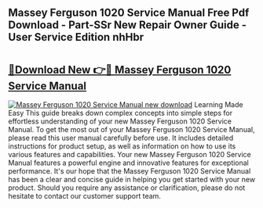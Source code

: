 ## Massey Ferguson 1020 Service Manual Free Pdf Download - Part-SSr New Repair Owner Guide - User Service Edition nhHbr

# <h2><a href="http://bc94849.oget.top/?id=Massey+Ferguson+1020+Service+Manual">🔗Download New 👉🔴 Massey Ferguson 1020 Service Manual</a></h2>

[![Massey Ferguson 1020 Service Manual new download](https://i.imgur.com/5g1atiW.png)](http://bc94849.oget.top/?id=Massey+Ferguson+1020+Service+Manual)
Learning Made Easy This guide breaks down complex concepts into simple steps for effortless understanding of your new Massey Ferguson 1020 Service Manual. To get the most out of your Massey Ferguson 1020 Service Manual, please read this user manual carefully before use. It includes detailed instructions for product setup, as well as information on how to use its various features and capabilities. Your new Massey Ferguson 1020 Service Manual features a powerful engine and innovative features for exceptional performance. It's our hope that the Massey Ferguson 1020 Service Manual has been a clear and concise guide in helping you get started with your new product. Should you require any assistance or clarification, please do not hesitate to contact our customer support team.
